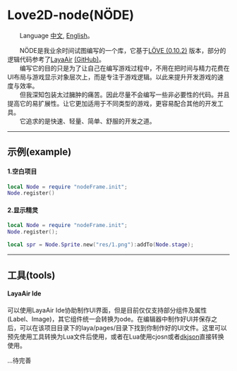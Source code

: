 # Love2D-node(NÖDE)

&emsp;&emsp;Language [中文](https://github.com/rifox/love2d-node/blob/master/README.md/), [English](https://github.com/rifox/love2d-node/blob/master/README-en.md/)。<br/>

&emsp;&emsp;NÖDE是我业余时间试图编写的一个库，它基于[LÖVE (0.10.2)](http://love2d.org/) <!--[(GitHub)](https://bitbucket.org/rude/love
/) -->版本，部分的逻辑代码参考了[LayaAir](https://www.layabox.com/) [(GitHub)](https://github.com/layabox/layaair/)。<br/>
&emsp;&emsp;编写它的目的只是为了让自己在编写游戏过程中，不用在把时间与精力花费在UI布局与游戏显示对象层次上，而是专注于游戏逻辑。以此来提升开发游戏的速度与效率。<br/>
&emsp;&emsp;但我深知包装太过臃肿的痛苦。因此尽量不会编写一些非必要性的代码。并且提高它的易扩展性。让它更加适用于不同类型的游戏，更容易配合其他的开发工具。<br/>
&emsp;&emsp;它追求的是快速、轻量、简单、舒服的开发之道。

---
## 示例(example)
#### 1.空白项目
```lua
local Node = require "nodeFrame.init";
Node.register()
```
#### 2.显示精灵
```lua
local Node = require "nodeFrame.init";
Node.register();

local spr = Node.Sprite.new("res/1.png"):addTo(Node.stage);
```

---
## 工具(tools)
#### LayaAir Ide
可以使用LayaAir Ide协助制作UI界面，但是目前仅仅支持部分组件及属性(Label、Image)，其它组件统一会转换为ode。在编辑器中制作好UI并保存之后，可以在该项目目录下的laya/pages/目录下找到你制作好的UI文件。这里可以预先使用工具转换为Lua文件后使用，或者在Lua使用cjosn或者[dkjson](http://dkolf.de/src/dkjson-lua.fsl/home/)直接转换使用。


...待完善